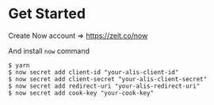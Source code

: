 # Get Started

Create Now account => https://zeit.co/now

And install `now` command

```
$ yarn
$ now secret add client-id "your-alis-client-id"
$ now secret add client-secret "your-alis-client-secret"
$ now secret add redirect-uri "your-alis-redirect-uri"
$ now secret add cook-key "your-cook-key"
```

